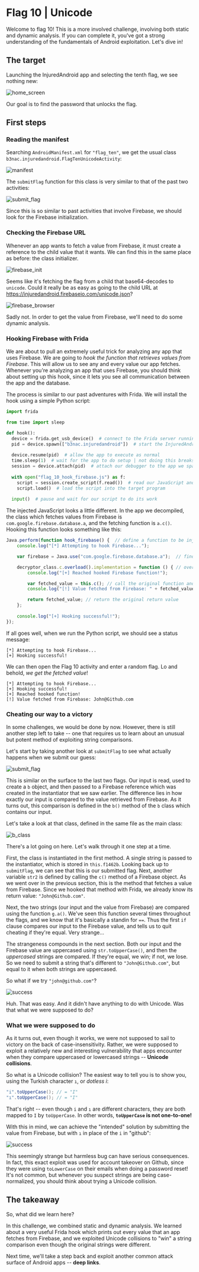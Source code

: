 # Flag 10 | Unicode
Welcome to flag 10! This is a more involved challenge, involving both static and dynamic analysis. If you can complete it, you've got a strong understanding
of the fundamentals of Android exploitation. Let's dive in!

## The target

Launching the InjuredAndroid app and selecting the tenth flag, we see nothing new:

![home_screen](https://user-images.githubusercontent.com/86139991/176229135-90463917-4ad5-46f8-b108-2f751f69bfd9.PNG)

Our goal is to find the password that unlocks the flag.

## First steps

### Reading the manifest

Searching `AndroidManifest.xml` for `"flag_ten"`, we get the usual class `b3nac.injuredandroid.FlagTenUnicodeActivity`:

![manifest](https://user-images.githubusercontent.com/86139991/176229449-4b15b7a7-07db-46d4-ba97-8a2161a65da8.PNG)

The `submitFlag` function for this class is very similar to that of the past two activities:

![submit_flag](https://user-images.githubusercontent.com/86139991/176229634-a2d5d8cc-cd9f-4361-9f3e-2765820e42d9.PNG)

Since this is so similar to past activities that involve Firebase, we should look for the Firebase initialization. 

### Checking the Firebase URL

Whenever an app wants to fetch a value from Firebase, it must create a reference to the child value that it wants.  We can find this in the same place as
before: the class initializer.

![firebase_init](https://user-images.githubusercontent.com/86139991/176229849-714e5f48-8ab8-48c9-b14d-e09895070a71.PNG)

Seems like it's fetching the flag from a child that base64-decodes to `unicode`. Could it really be as easy as going to the child URL at
https://injuredandroid.firebaseio.com/unicode.json?

![firebase_browser](https://user-images.githubusercontent.com/86139991/176230369-31f1ac40-0005-4ef2-aaf4-9fc69b5f877b.PNG)

Sadly not. In order to get the value from Firebase, we'll need to do some dynamic analysis.

### Hooking Firebase with Frida

We are about to pull an extremely useful trick for analyzing any app that uses Firebase. We are going to *hook the function that retrieves values
from Firebase*. This will allow us to see any and every value our app fetches. Whenever you're analyzing an app that uses Firebase, you should think about
setting up this hook, since it lets you see all communication between the app and the database.

The process is similar to our past adventures with Frida. We will install the hook using a simple Python script:

```python
import frida

from time import sleep

def hook():
  device = frida.get_usb_device()  # connect to the Frida server running on the VM
  pid = device.spawn(["b3nac.injuredandroid"])  # start the InjuredAndroid app | note that this leaves the app in a paused state
  
  device.resume(pid)  # allow the app to execute as normal
  time.sleep(1)  # wait for the app to do setup | not doing this breaks the JavaScript injection
  session = device.attach(pid)  # attach our debugger to the app we spawned
  
  with open("flag_10_hook_firebase.js") as f:
    script = session.create_script(f.read())  # read our JavaScript and use it to create a Frida script
    script.load()  # load the script into the target program
    
  input()  # pause and wait for our script to do its work
```

The injected JavaScript looks a little different. In the app we decompiled, the class which fetches values from Firebase is
`com.google.firebase.database.a`, and the fetching function is `a.c()`. Hooking this function looks something like this:


```javascript
Java.perform(function hook_firebase() {  // define a function to be injected into Java code
    console.log("[*] Attempting to hook Firebase...");

    var firebase = Java.use("com.google.firebase.database.a");  // find the class of interest

    decryptor_class.c.overload().implementation = function () { // override the decryption function
        console.log("[+] Reached hooked Firebase function!");

        var fetched_value = this.c(); // call the original function and print the output
        console.log("[!] Value fetched from Firebase: " + fetched_value);

        return fetched_value; // return the original return value
    };
    
    console.log("[+] Hooking successful!");
});

```

If all goes well, when we run the Python script, we should see a status message:

```
[*] Attempting to hook Firebase...
[+] Hooking successful!
```

We can then open the Flag 10 activity and enter a random flag. Lo and behold, *we get the fetched value*!

```
[*] Attempting to hook Firebase...
[+] Hooking successful!
[+] Reached hooked function!
[!] Value fetched from Firebase: John@Github.com
```

### Cheating our way to a victory

In some challenges, we would be done by now. However, there is still another step left to take -- one that requires us to learn about an unusual but
potent method of exploiting string comparisons.

Let's start by taking another look at `submitFlag` to see what actually happens when we submit our guess:

![submit_flag](https://user-images.githubusercontent.com/86139991/176235369-5c0569e4-d573-4395-a88a-693e9f235c85.PNG)

This is similar on the surface to the last two flags. Our input is read, used to create a `b` object, and then passed to a Firebase reference which was
created in the instantiator that we saw earlier. The difference lies in how exactly our input is compared to the value retrieved from Firebase. As it
turns out, this comparison is defined in the `b()` method of the `b` class which contains our input.

Let's take a look at that class, defined in the same file as the main class:

![b_class](https://user-images.githubusercontent.com/86139991/176235825-c8538b32-7989-4b3c-a1fd-b19a173cfca6.PNG)

There's a lot going on here. Let's walk through it one step at a time.

First, the class is instantiated in the first method. A single string is passed to the instantiator, which is stored in `this.f1462b`. Looking back up to
`submitFlag`, we can see that this is our submitted flag. Next, another variable `str2` is defined by calling the `c()` method of a Firebase object.
As we went over in the previous section, this is the method that fetches a value from Firebase. Since we hooked that method with Frida, we already know
its return value: `"John@Github.com"`.

Next, the two strings (our input and the value from Firebase) are compared using the function `g.a()`. We've seen this function several times throughout
the flags, and we know that it's basically a standin for `==`. Thus the first `if` clause compares our input to the Firebase value, and tells us to quit
cheating if they're equal. Very strange...

The strangeness compounds in the next section. Both our input and the Firebase value are uppercased using `str.toUpperCase()`, and then the *uppercased*
strings are compared. If they're equal, we win; if not, we lose. So we need to submit a string that's different to `"John@Github.com"`, but equal to it
when both strings are uppercased.

So what if we try `"john@github.com"`?

![success](https://user-images.githubusercontent.com/86139991/176239647-39532aaa-c2f8-445f-a417-7fd812b62abe.PNG)

Huh. That was easy. And it didn't have anything to do with Unicode. Was that what we were supposed to do?

### What we were supposed to do

As it turns out, even though it works, we were not supposed to sail to victory on the back of case-insensitivity. Rather, we were supposed to exploit a
relatively new and interesting vulnerability that apps encounter when they compare uppercased or lowercased strings -- **Unicode collisions**.

So what is a Unicode collision? The easiest way to tell you is to show you, using the Turkish character `ı`, or *dotless i*:

```java
"i".toUpperCase(); // = "I"
"ı".toUpperCase(); // = "I"
```

That's right -- even though `i` and `ı` are different characters, they are both mapped to `I` by `toUpperCase`. In other words, **`toUpperCase` is not
one-to-one!**

With this in mind, we can achieve the "intended" solution by submitting the value from Firebase, but with `ı` in place of the `i` in "github":

![success](https://user-images.githubusercontent.com/86139991/176239647-39532aaa-c2f8-445f-a417-7fd812b62abe.PNG)

This seemingly strange but harmless bug can have serious consequences. In fact, this exact exploit was used for account takeover on Github, since they
were using `toLowerCase` on their emails when doing a password reset! It's not common, but whenever you suspect strings are being case-normalized, you should
think about trying a Unicode collision.

## The takeaway

So, what did we learn here?

In this challenge, we combined static and dynamic analysis. We learned about a very useful Frida hook which prints out every value that an app fetches
from Firebase, and we exploited Unicode collisions to "win" a string comparison even though the original strings were different.

Next time, we'll take a step back and exploit another common attack surface of Android apps -- **deep links**.
